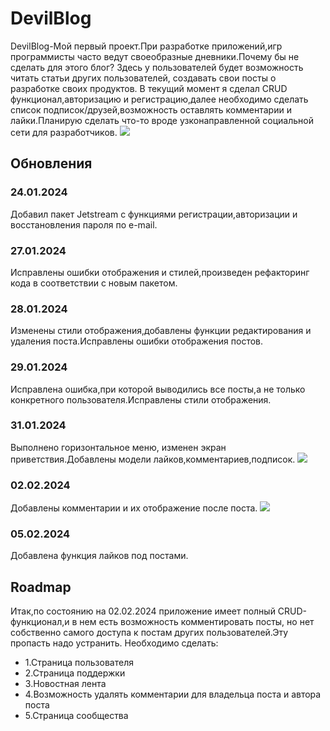 <h1>DevilBlog</h1>
<p>DevilBlog-Мой первый проект.При разработке приложений,игр программисты часто ведут своеобразные дневники.Почему бы не сделать для этого
блог?
Здесь у пользователей будет возможность читать статьи других пользователей, создавать свои посты о разработке своих продуктов.
В текущий момент я сделал CRUD функционал,авторизацию и регистрацию,далее необходимо сделать список подписок/друзей,возможность оставлять комментарии и лайки.Планирую сделать что-то вроде узконаправленной социальной сети
    для разработчиков.
    <img src="https://github.com/Nixonnes/DevilBlog/assets/62841522/7e9a571c-e792-489b-9de6-87e2d4ac56de">





</p>
<h2>Обновления</h2>
<h3>24.01.2024</h3>
Добавил пакет Jetstream с функциями регистрации,авторизации и восстановления пароля по e-mail.
<h3>27.01.2024</h3>
    Исправлены ошибки отображения и стилей,произведен рефакторинг кода в соответствии с новым пакетом.
<h3> 28.01.2024</h3>
    Изменены стили отображения,добавлены функции редактирования и удаления поста.Исправлены ошибки отображения постов.
<h3> 29.01.2024 </h3>
    Исправлена ошибка,при которой выводились все посты,а не только конкретного пользователя.Исправлены стили отображения.
<h3> 31.01.2024 </h3>
    Выполнено горизонтальное меню, изменен экран приветствия.Добавлены модели лайков,комментариев,подписок.
    <img src="https://github.com/Nixonnes/DevilBlog/assets/62841522/12d154e3-21b3-40a4-a141-d251345e92f2">
<h3>02.02.2024</h3>
    Добавлены комментарии и их отображение после поста.
    <img src="https://github.com/Nixonnes/DevilBlog/assets/62841522/b842727b-977e-47aa-8513-a0efcc20ca23">
<h3>05.02.2024</h3>
    Добавлена функция лайков под постами.
<h2>Roadmap</h2>
Итак,по состоянию на 02.02.2024 приложение имеет полный CRUD-функционал,и в нем есть возможность комментировать посты,
но нет собственно самого доступа к постам других пользователей.Эту пропасть надо устранить.
Необходимо сделать:
<ul>
    <li>1.Страница пользователя</li>
    <li>2.Страница поддержки </li>
    <li>3.Новостная лента</li>
    <li>4.Возможность удалять комментарии для владельца поста и автора поста</li>
    <li>5.Страница сообщества</li>
</ul>
